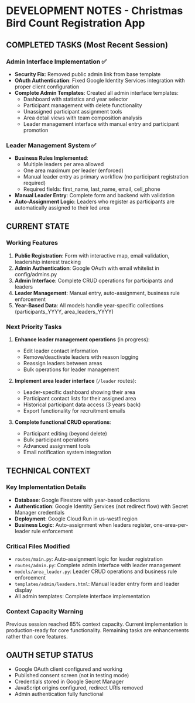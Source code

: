 # DEVELOPMENT NOTES - Christmas Bird Count Registration App

## COMPLETED TASKS (Most Recent Session)

### Admin Interface Implementation ✅
- **Security Fix**: Removed public admin link from base template 
- **OAuth Authentication**: Fixed Google Identity Services integration with proper client configuration
- **Complete Admin Templates**: Created all admin interface templates:
  - Dashboard with statistics and year selector
  - Participant management with delete functionality 
  - Unassigned participant assignment tools
  - Area detail views with team composition analysis
  - Leader management interface with manual entry and participant promotion

### Leader Management System ✅ 
- **Business Rules Implemented**:
  - Multiple leaders per area allowed
  - One area maximum per leader (enforced)
  - Manual leader entry as primary workflow (no participant registration required)
  - Required fields: first_name, last_name, email, cell_phone
- **Manual Leader Entry**: Complete form and backend with validation
- **Auto-Assignment Logic**: Leaders who register as participants are automatically assigned to their led area

## CURRENT STATE

### Working Features
1. **Public Registration**: Form with interactive map, email validation, leadership interest tracking
2. **Admin Authentication**: Google OAuth with email whitelist in config/admins.py  
3. **Admin Interface**: Complete CRUD operations for participants and leaders
4. **Leader Management**: Manual entry, auto-assignment, business rule enforcement
5. **Year-Based Data**: All models handle year-specific collections (participants_YYYY, area_leaders_YYYY)

### Next Priority Tasks
1. **Enhance leader management operations** (in progress):
   - Edit leader contact information
   - Remove/deactivate leaders with reason logging
   - Reassign leaders between areas
   - Bulk operations for leader management

2. **Implement area leader interface** (`/leader` routes):
   - Leader-specific dashboard showing their area
   - Participant contact lists for their assigned area
   - Historical participant data access (3 years back)
   - Export functionality for recruitment emails

3. **Complete functional CRUD operations**:
   - Participant editing (beyond delete)
   - Bulk participant operations
   - Advanced assignment tools
   - Email notification system integration

## TECHNICAL CONTEXT

### Key Implementation Details
- **Database**: Google Firestore with year-based collections
- **Authentication**: Google Identity Services (not redirect flow) with Secret Manager credentials
- **Deployment**: Google Cloud Run in us-west1 region
- **Business Logic**: Auto-assignment when leaders register, one-area-per-leader rule enforcement

### Critical Files Modified
- `routes/main.py`: Auto-assignment logic for leader registration
- `routes/admin.py`: Complete admin interface with leader management  
- `models/area_leader.py`: Leader CRUD operations and business rule enforcement
- `templates/admin/leaders.html`: Manual leader entry form and leader display
- All admin templates: Complete interface implementation

### Context Capacity Warning
Previous session reached 85% context capacity. Current implementation is production-ready for core functionality. Remaining tasks are enhancements rather than core features.

## OAUTH SETUP STATUS
- Google OAuth client configured and working
- Published consent screen (not in testing mode)  
- Credentials stored in Google Secret Manager
- JavaScript origins configured, redirect URIs removed
- Admin authentication fully functional
